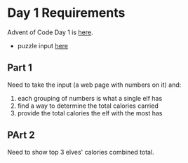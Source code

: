 # Day 1 Requirements

Advent of Code Day 1 is [here](https://adventofcode.com/2022/day/1).
- puzzle input [here](https://adventofcode.com/2022/day/1/input)

## Part 1
Need to take the input (a web page with numbers on it) and:
1. each grouping of numbers is what a single elf has
2. find a way to determine the total calories carried
3. provide the total calories the elf with the most has

## PArt 2

Need to show top 3 elves' calories combined total.